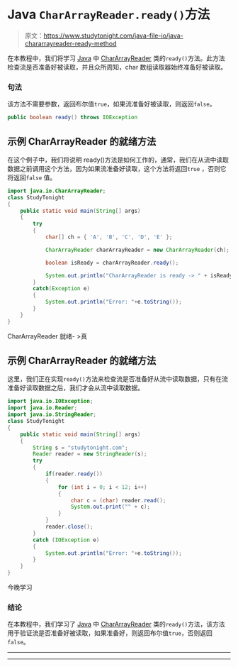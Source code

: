 # Java `CharArrayReader.ready()`方法

> 原文：<https://www.studytonight.com/java-file-io/java-chararrayreader-ready-method>

在本教程中，我们将学习 [Java](https://www.studytonight.com/java/) 中 [CharArrayReader](https://www.studytonight.com/java-file-io/java-chararrayreader-class) 类的`ready()`方法。此方法检查流是否准备好被读取，并且众所周知，char 数组读取器始终准备好被读取。

### 句法

该方法不需要参数，返回布尔值`true`，如果流准备好被读取，则返回`false`。

```java
public boolean ready() throws IOException 
```

## 示例 CharArrayReader 的就绪方法

在这个例子中，我们将说明 ready()方法是如何工作的，通常，我们在从流中读取数据之前调用这个方法，因为如果流准备好读取，这个方法将返回`true` ，否则它将返回`false` 值。

```java
import java.io.CharArrayReader;
class StudyTonight
{
	public static void main(String[] args)  
	{ 
		try 
		{
			char[] ch = { 'A', 'B', 'C', 'D', 'E' };

			CharArrayReader charArrayReader = new CharArrayReader(ch);

			boolean isReady = charArrayReader.ready();

			System.out.println("CharArrayReader is ready -> " + isReady);
		}
		catch(Exception e)
		{
			System.out.println("Error: "+e.toString());
		}
	} 
} 
```

CharArrayReader 就绪- >真

## 示例 CharArrayReader 的就绪方法

这里，我们正在实现`ready()`方法来检查流是否准备好从流中读取数据，只有在流准备好读取数据之后，我们才会从流中读取数据。

```java
import java.io.IOException;
import java.io.Reader;
import java.io.StringReader;
class StudyTonight
{
	public static void main(String[] args)  
	{ 
		String s = "studytonight.com";  
		Reader reader = new StringReader(s);  
		try 
		{  
			if(reader.ready())
			{
				for (int i = 0; i < 12; i++)
				{  
					char c = (char) reader.read();  
					System.out.print("" + c);  
				}  
			}
			reader.close();  
		} 
		catch (IOException e) 
		{  
			System.out.println("Error: "+e.toString());  
		}  
	} 
}
```

今晚学习

### 结论

在本教程中，我们学习了 [Java](https://www.studytonight.com/java/) 中 [CharArrayReader](https://www.studytonight.com/java-file-io/java-chararrayreader-class) 类的`ready()`方法，该方法用于验证流是否准备好被读取，如果准备好，则返回布尔值`true`，否则返回`false`。

* * *

* * *